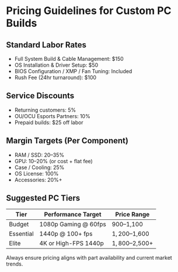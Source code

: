 # Pricing Guidelines for Custom PC Builds

## Standard Labor Rates
- Full System Build & Cable Management: $150
- OS Installation & Driver Setup: $50
- BIOS Configuration / XMP / Fan Tuning: Included
- Rush Fee (24hr turnaround): $100

## Service Discounts
- Returning customers: 5%
- OU/OCU Esports Partners: 10%
- Prepaid builds: $25 off labor

## Margin Targets (Per Component)
- RAM / SSD: 20–35%
- GPU: 10–20% (or cost + flat fee)
- Case / Cooling: 25%
- OS License: 100%
- Accessories: 20%+

## Suggested PC Tiers
| Tier     | Performance Target     | Price Range |
|----------|------------------------|-------------|
| Budget   | 1080p Gaming @ 60fps   | $900–$1,100 |
| Essential| 1440p @ 100+ fps       | $1,200–$1,600|
| Elite    | 4K or High-FPS 1440p   | $1,800–$2,500+|

Always ensure pricing aligns with part availability and current market trends.
